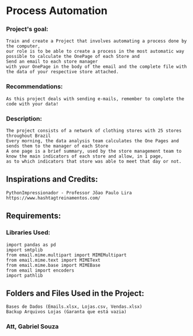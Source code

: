 # Process Automation

 
### Project's goal:
	Train and create a Project that involves automating a process done by the computer,
	our role is to be able to create a process in the most automatic way possible to calculate the OnePage of each Store and
	Send an email to each store manager
	with your OnePage in the body of the email and the complete file with the data of your respective store attached.
	
	
### Recommendations:
	As this project deals with sending e-mails, remember to complete the code with your data!
	
	
### Description:
	The project consists of a network of clothing stores with 25 stores throughout Brazil
	Every morning, the data analysis team calculates the One Pages and sends them to the manager of each Store
	A one page is a brief summary, used by the store management team to know the main indicators of each store and allow, in 1 page,
	as to which indicators that store was able to meet that day or not.


## Inspirations and Credits:
	PythonImpressionador - Professor Jõao Paulo Lira
	https://www.hashtagtreinamentos.com/


## Requirements:
### Libraries Used:
	import pandas as pd
	import smtplib
	from email.mime.multipart import MIMEMultipart
	from email.mime.text import MIMEText
	from email.mime.base import MIMEBase
	from email import encoders
	import pathlib

## Folders and Files Used in the Project:
	Bases de Dados (Emails.xlsx, Lojas.csv, Vendas.xlsx)
	Backup Arquivos Lojas (Garanta que está vazia)

### Att, Gabriel Souza
